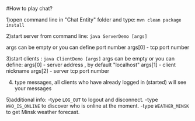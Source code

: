 #How to play chat?

1)open command line in "Chat Entity" folder and type: `mvn clean package install`

2)start server from command line: `java ServerDemo [args]`

args can be empty
or you can define port number
args[0] - tcp port number

3)start clients : `java ClientDemo [args]`
args can be empty
or you can define:
args[0] - server address , by default "localhost"
args[1] - client nickname
args[2] - server tcp port number

4) type messages, all clients who have already logged in (started) will see your messages

5)additional info:
-type `LOG_OUT` to logout and disconnect.
-type `WHO_IS_ONLINE` to discover who is online at the moment.
-type `WEATHER_MINSK` to get Minsk weather forecast.
